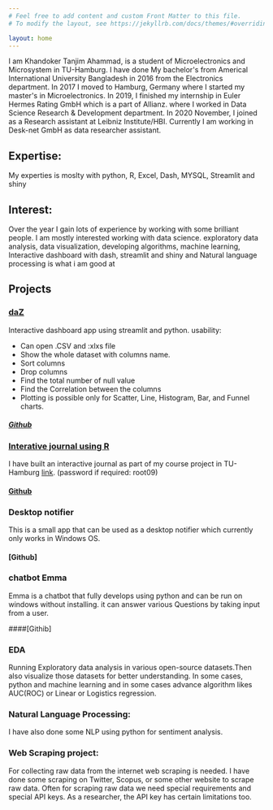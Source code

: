 ```yaml
---
# Feel free to add content and custom Front Matter to this file.
# To modify the layout, see https://jekyllrb.com/docs/themes/#overriding-theme-defaults

layout: home
---
```



I am Khandoker Tanjim Ahammad, is a student of Microelectronics and Microsystem in TU-Hamburg. I have done My bachelor's from Americal International University Bangladesh in 2016 from the Electronics department. In 2017 I moved to Hamburg, Germany where I started my master's in Microelectronics. In 2019, I finished my internship in Euler Hermes Rating GmbH which is a part of Allianz. where I worked in Data Science Research & Development department. In 2020 November, I joined as a Research assistant at Leibniz Institute/HBI. Currently I am working in Desk-net GmbH as data researcher assistant.

## Expertise:
My experties is moslty with python, R, Excel, Dash, MYSQL, Streamlit and shiny 

## Interest: 

Over the year I gain lots of experience by working with some brilliant people. 
I am mostly interested working with data science.
exploratory data analysis, data visualization, 
developing algorithms, machine learning, Interactive dashboard with dash, streamlit and shiny and  Natural language processing is what i am good at


## Projects

### [daZ](https://dazdashboard.herokuapp.com/)

Interactive dashboard app using streamlit and python.
usability:
- Can open .CSV and :xlxs file
- Show the whole dataset with columns name. 
- Sort columns
- Drop columns 
- Find the total number of null value
- Find the Correlation between the columns 
- Plotting is possible only for Scatter, Line, Histogram, Bar, and Funnel charts.
##### [Github](https://github.com/Khandoker09/daZ)

### [Interative journal using R]()

I have built an interactive journal as part of my course project in TU-Hamburg  [link](https://tuhhstartupengineers.github.io/ds_basics-Khandoker09/). (password if required: root09)
#### [Github](https://github.com/TUHHStartupEngineers/ds_basics-Khandoker09)


### Desktop notifier

This is a small app that can be used as a desktop notifier which currently only works in Windows OS. 

#### [Github]

### chatbot Emma

Emma is a chatbot that fully develops using python and can be run on windows without installing. it can answer various Questions by taking input from a user.

####[Githib]

### EDA

Running Exploratory data analysis in various open-source datasets.Then also visualize those datasets for better understanding. In some cases, python and machine learning and in some cases advance algorithm likes AUC(ROC) or Linear or Logistics regression.

### Natural Language Processing:

I have also done some NLP using python for sentiment analysis.

### Web Scraping project:

For collecting raw data from the internet web scraping is needed. I have done some scraping on Twitter, Scopus, or some other website to scrape raw data. Often for scraping raw data we need special requirements and special API keys. As a researcher, the API key has certain limitations too.
